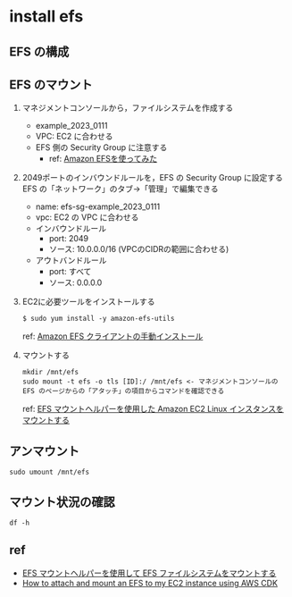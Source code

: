 # install efs

## EFS の構成





## EFS のマウント

1. マネジメントコンソールから，ファイルシステムを作成する
   - example_2023_0111
   - VPC: EC2 に合わせる
   - EFS 側の Security Group に注意する
     - ref: [Amazon EFSを使ってみた](https://dev.classmethod.jp/articles/lim-efs-hands-on/)
2. 2049ポートのインバウンドルールを，EFS の Security Group に設定する
   EFS の「ネットワーク」のタブ→「管理」で編集できる
   - name: efs-sg-example_2023_0111
   - vpc: EC2 の VPC に合わせる
   - インバウンドルール
     - port: 2049
     - ソース: 10.0.0.0/16 (VPCのCIDRの範囲に合わせる)
   - アウトバンドルール
     - port: すべて
     - ソース: 0.0.0.0
3. EC2に必要ツールをインストールする
   ```
   $ sudo yum install -y amazon-efs-utils
   ```
   ref: [Amazon EFS クライアントの手動インストール](https://docs.aws.amazon.com/ja_jp/efs/latest/ug/installing-amazon-efs-utils.html)
4. マウントする
   ```
   mkdir /mnt/efs
   sudo mount -t efs -o tls [ID]:/ /mnt/efs <- マネジメントコンソールの EFS のページからの「アタッチ」の項目からコマンドを確認できる
   ```
   
   ref: [EFS マウントヘルパーを使用した Amazon EC2 Linux インスタンスをマウントする](https://docs.aws.amazon.com/ja_jp/efs/latest/ug/mounting-fs-mount-helper-ec2-linux.html)


## アンマウント

```
sudo umount /mnt/efs
```

## マウント状況の確認

```
df -h
```



## ref
- [EFS マウントヘルパーを使用して EFS ファイルシステムをマウントする](https://docs.aws.amazon.com/ja_jp/efs/latest/ug/efs-mount-helper.html)
- [How to attach and mount an EFS to my EC2 instance using AWS CDK](https://stackoverflow.com/questions/71964656/how-to-attach-and-mount-an-efs-to-my-ec2-instance-using-aws-cdk)


